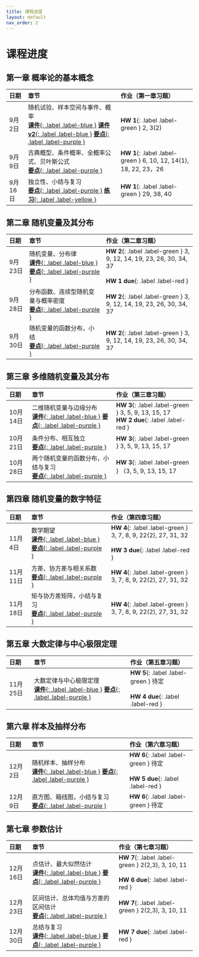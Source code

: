 ```yaml
---
title: 课程进度
layout: default
nav_order: 2
---
```


# 课程进度

## 第一章 概率论的基本概念

| **日期** | **章节** | **作业（第一章习题）** |
| :--- | :--- | :--- |
| 9月2日 | 随机试验、样本空间与事件、概率 <br>[**课件**{: .label .label-blue }](../assets/docs/Chap1-Lecture.pdf) [**课件v2**{: .label .label-blue }](../assets/docs/Chap1-Lecture-v2.pdf) [**要点**{: .label .label-purple }](../assets/docs/Chap1-Note1.pdf) | **HW 1**{: .label .label-green } 2, 3(2) |
| 9月9日 | 古典概型、条件概率、全概率公式、贝叶斯公式 <br>  [**要点**{: .label .label-purple }](../assets/docs/Chap1-Note2.pdf) | **HW 1**{: .label .label-green } 6, 10, 12, 14(1), 18, 22, 23，26 |
| 9月16日 | 独立性、小结与复习 <br>  [**要点**{: .label .label-purple }](../assets/docs/Chap1-Note3.pdf) [**练习**{: .label .label-yellow }](../assets/docs/Chap1-Test.pdf) | **HW 1**{: .label .label-green } 29, 38, 40 |

## 第二章 随机变量及其分布

| **日期** | **章节** | **作业（第二章习题）** |
| :--- | :--- | :--- |
| 9月23日 | 随机变量、分布律 <br>  [**课件**{: .label .label-blue }](../assets/docs/Chap2-Lecture.pdf) [**要点**{: .label .label-purple }](../assets/docs/Chap2-Note1.pdf)| **HW 2**{: .label .label-green } 3, 9, 12, 14, 19, 23, 26, 30, 34, 37 <br><br>**HW 1 due**{: .label .label-red } |
| 9月28日 | 分布函数、连续型随机变量与概率密度 <br>  [**要点**{: .label .label-purple }](../assets/docs/Chap2-Note2.pdf) | **HW 2**{: .label .label-green } 3, 9, 12, 14, 19, 23, 26, 30, 34, 37  |
| 9月30日 | 随机变量的函数分布，小结 <br>  [**要点**{: .label .label-purple }](../assets/docs/Chap2-Note3.pdf) | **HW 2**{: .label .label-green } 3, 9, 12, 14, 19, 23, 26, 30, 34, 37  |

## 第三章 多维随机变量及其分布

| **日期** | **章节** | **作业（第三章习题）** |
| :--- | :--- | :--- |
| 10月14日 | 二维随机变量与边缘分布 <br>  [**课件**{: .label .label-blue }](../assets/docs/Chap3-Lecture.pdf) [**要点**{: .label .label-purple }](../assets/docs/Chap3-Note1.pdf) | **HW 3**{: .label .label-green } 3, 5, 9, 13, 15, 17 <br>**HW 2 due**{: .label .label-red } |
| 10月21日 | 条件分布、相互独立 <br>  [**要点**{: .label .label-purple }](../assets/docs/Chap3-Note2.pdf) | **HW 3**{: .label .label-green } 3, 5, 9, 13, 15, 17  |
| 10月28日 | 两个随机变量的函数分布，小结与复习 <br>  [**要点**{: .label .label-purple }](../assets/docs/Chap3-Note3.pdf) | **HW 3**{: .label .label-green } （3, 5, 9, 13, 15, 17  |

## 第四章 随机变量的数字特征

| **日期** | **章节** | **作业（第四章习题）** |
| :--- | :--- | :--- |
| 11月4日 | 数学期望 <br>  [**课件**{: .label .label-blue }](../assets/docs/Chap4-Lecture.pdf) [**要点**{: .label .label-purple }](../assets/docs/Chap4-Note1.pdf) | **HW 4**{: .label .label-green } 3, 7, 8, 9, 22(2), 27, 31, 32 <br><br>**HW 3 due**{: .label .label-red } |
| 11月11日 | 方差、协方差与相关系数 <br>  [**要点**{: .label .label-purple }](../assets/docs/Chap4-Note2.pdf) | **HW 4**{: .label .label-green } 3, 7, 8, 9, 22(2), 27, 31, 32  |
| 11月18日 | 矩与协方差矩阵，小结与复习 <br>  [**要点**{: .label .label-purple }](../assets/docs/Chap4-Note3.pdf) | **HW 4**{: .label .label-green } 3, 7, 8, 9, 22(2), 27, 31, 32  |

## 第五章 大数定律与中心极限定理

| **日期** | **章节** | **作业（第五章习题）** |
| :--- | :--- | :--- |
| 11月25日 | 大数定律与中心极限定理 <br>  [**课件**{: .label .label-blue }](../assets/docs/Chap5-Lecture.pdf) [**要点**{: .label .label-purple }](../assets/docs/Chap5-Note.pdf) | **HW 5**{: .label .label-green } 待定 <br><br>**HW 4 due**{: .label .label-red } |

## 第六章 样本及抽样分布

| **日期** | **章节** | **作业（第六章习题）** |
| :--- | :--- | :--- |
| 12月2日 | 随机样本、抽样分布 <br>  [**课件**{: .label .label-blue }](../assets/docs/Chap6-Lecture.pdf) [**要点**{: .label .label-purple }](../assets/docs/Chap6-Note1.pdf) | **HW 6**{: .label .label-green } 待定 <br><br>**HW 5 due**{: .label .label-red } |
| 12月9日 | 直方图、箱线图，小结与复习 <br>  [**要点**{: .label .label-purple }](../assets/docs/Chap6-Note2.pdf) | **HW 6**{: .label .label-green } 待定 |

## 第七章 参数估计

| **日期** | **章节** | **作业（第七章习题）** |
| :--- | :--- | :--- |
| 12月16日 | 点估计、最大似然估计 <br>  [**课件**{: .label .label-blue }](../assets/docs/Chap7-Lecture.pdf) [**要点**{: .label .label-purple }](../assets/docs/Chap7-Note1.pdf)| **HW 7**{: .label .label-green } 2(2,3), 3, 10, 11 <br><br>**HW 6 due**{: .label .label-red } |
| 12月23日 | 区间估计、总体均值与方差的区间估计 <br>  [**要点**{: .label .label-purple }](../assets/docs/Chap7-Note2.pdf) | **HW 7**{: .label .label-green } 2(2,3), 3, 10, 11  |
| 12月30日 | 总结与复习 <br>  [**课件**{: .label .label-blue }](../assets/docs/Review.pdf) [**要点**{: .label .label-purple }](../assets/docs/Chap2-Lecture.pdf)| **HW 7 due**{: .label .label-red } |
